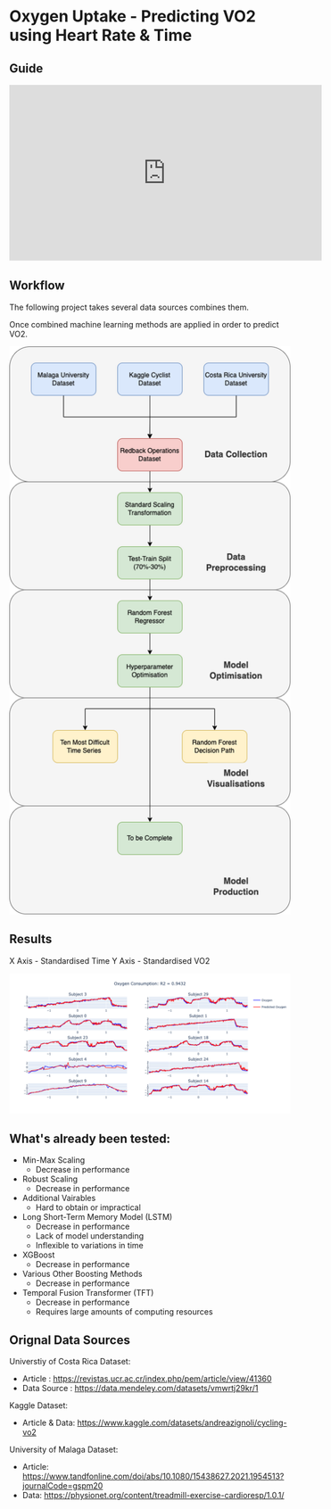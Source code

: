 # Oxygen Uptake - Predicting VO2 using Heart Rate & Time

## Guide

<iframe width="560" height="315" src="https://www.youtube.com/embed/DHPCkAqcQ9A" title="YouTube video player" frameborder="0" allow="accelerometer; autoplay; clipboard-write; encrypted-media; gyroscope; picture-in-picture" allowfullscreen></iframe>

## Workflow

The following project takes several data sources combines them.

Once combined machine learning methods are applied in order to predict VO2.

![alt text](VO2_workflow.png)

## Results

X Axis - Standardised Time
Y Axis - Standardised VO2


![alt text](ten_most_diffcult_time_series.png)

## What's already been tested:
  - Min-Max Scaling
    - Decrease in performance
  - Robust Scaling
    - Decrease in performance
  - Additional Vairables
    - Hard to obtain or impractical
  - Long Short-Term Memory Model (LSTM)
    - Decrease in performance
    - Lack of model understanding
    - Inflexible to variations in time
  - XGBoost
    - Decrease in performance
  - Various Other Boosting Methods
    - Decrease in performance
  - Temporal Fusion Transformer (TFT)
    - Decrease in performance
    - Requires large amounts of computing resources

## Orignal Data Sources

Universtiy of Costa Rica Dataset:
  - Article : https://revistas.ucr.ac.cr/index.php/pem/article/view/41360 
  - Data Source : https://data.mendeley.com/datasets/vmwrtj29kr/1 

Kaggle Dataset:
  - Article & Data: https://www.kaggle.com/datasets/andreazignoli/cycling-vo2 

University of Malaga Dataset:
  - Article: https://www.tandfonline.com/doi/abs/10.1080/15438627.2021.1954513?journalCode=gspm20 
  - Data: https://physionet.org/content/treadmill-exercise-cardioresp/1.0.1/ 
